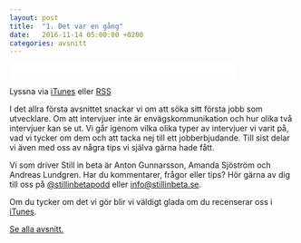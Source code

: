 ```yaml
---
layout: post
title:  "1. Det var en gång"
date:   2016-11-14 05:00:00 +0200
categories: avsnitt
---
```

<iframe style="border: none" src="//html5-player.libsyn.com/embed/episode/id/4812153/height/26/width/400/theme/standard-mini/autonext/no/thumbnail/no/autoplay/no/preload/no/no_addthis/no/direction/backward/no-cache/true/" height="26" width="400" scrolling="no"  allowfullscreen webkitallowfullscreen mozallowfullscreen oallowfullscreen msallowfullscreen></iframe>
<p>Lyssna via <a href="https://itunes.apple.com/se/podcast/det-var-en-gang/id1174070946?i=1000377644669">iTunes</a> eller <a href="http://stillinbeta.libsyn.com/rss">RSS</a></p>

<p>I det allra f&ouml;rsta avsnittet snackar vi om att s&ouml;ka sitt f&ouml;rsta jobb som utvecklare. Om att intervjuer inte &auml;r env&auml;gskommunikation och hur olika tv&aring; intervjuer kan se ut. Vi g&aring;r igenom vilka olika typer av intervjuer vi varit p&aring;, vad vi tycker om dem och att tacka nej till ett jobberbjudande. Till sist delar vi &auml;ven med oss av n&aring;gra tips vi sj&auml;lva g&auml;rna hade f&aring;tt.</p>
<p>Vi som driver Still in beta &auml;r Anton Gunnarsson, Amanda Sj&ouml;str&ouml;m och Andreas Lundgren. Har du kommentarer, fr&aring;gor eller tips? H&ouml;r g&auml;rna av dig till oss p&aring; <a href="http://twitter.com/stillinbetapodd">@stillinbetapodd</a>&nbsp;eller <a href="mailto:info@stillinbeta.se">info@stillinbeta.se</a>.</p>
<p>Om du tycker om det vi gör blir vi väldigt glada om du recenserar oss i <a href="https://itunes.apple.com/se/podcast/id1174070946">iTunes</a>.</p>
  
[Se alla avsnitt.](/)